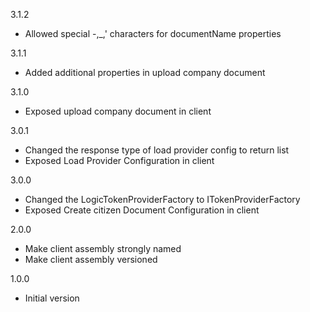 3.1.2
* Allowed special -,_,' characters for documentName properties

3.1.1
* Added additional properties in upload company document

3.1.0
* Exposed upload company document in client

3.0.1
* Changed the response type of load provider config to return list
* Exposed Load Provider Configuration in client

3.0.0
* Changed the LogicTokenProviderFactory to ITokenProviderFactory
* Exposed Create citizen Document Configuration in client 

2.0.0
* Make client assembly strongly named
* Make client assembly versioned

1.0.0
* Initial version
